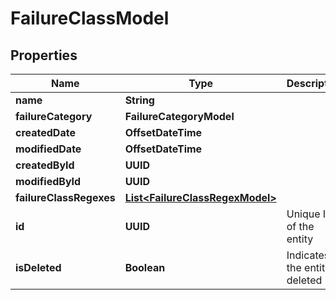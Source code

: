 

# FailureClassModel


## Properties

| Name | Type | Description | Notes |
|------------ | ------------- | ------------- | -------------|
|**name** | **String** |  |  [optional] |
|**failureCategory** | **FailureCategoryModel** |  |  |
|**createdDate** | **OffsetDateTime** |  |  |
|**modifiedDate** | **OffsetDateTime** |  |  [optional] |
|**createdById** | **UUID** |  |  |
|**modifiedById** | **UUID** |  |  [optional] |
|**failureClassRegexes** | [**List&lt;FailureClassRegexModel&gt;**](FailureClassRegexModel.md) |  |  [optional] |
|**id** | **UUID** | Unique ID of the entity |  |
|**isDeleted** | **Boolean** | Indicates if the entity is deleted |  |



